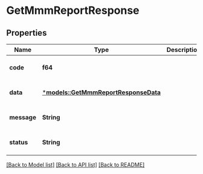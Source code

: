 # GetMmmReportResponse

## Properties
Name | Type | Description | Notes
------------ | ------------- | ------------- | -------------
**code** | **f64** |  | [optional] [default to None]
**data** | [***models::GetMmmReportResponseData**](GetMMMReportResponseData.md) |  | [optional] [default to None]
**message** | **String** |  | [optional] [default to None]
**status** | **String** |  | [optional] [default to None]

[[Back to Model list]](../README.md#documentation-for-models) [[Back to API list]](../README.md#documentation-for-api-endpoints) [[Back to README]](../README.md)


